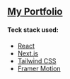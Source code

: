 ## [My Portfolio](https://quanxu-portfolio.vercel.app)



#### Teck stack used:
- [React](https://react.dev/)
- [Next.js](https://nextjs.org/)
- [Tailwind CSS](https://nextjs.org/)
- [Framer Motion](https://www.framer.com)

